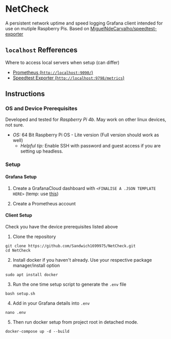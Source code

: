 # NetCheck
A persistent network uptime and speed logging Grafana client intended for use on mutiple Raspberry Pis.
Based on [MiguelNdeCarvalho/speedtest-exporter](https://github.com/MiguelNdeCarvalho/speedtest-exporter)

## `localhost` Refferences

Where to access local servers when setup (can differ)

- [Prometheus (`http://localhost:9090/`)](http://localhost:9090/)
- [Speedtest Exporter (`http://localhost:9798/metrics`)](http://localhost:9798/metrics)

## Instructions

### OS and Device Prerequisites 

Developed and tested for *Raspberry Pi 4b*. May work on other linux devices, not sure.

- *OS:* 64 Bit Raspberry Pi OS - Lite version (Full version should work as well)
    - _Helpful tip:_ Enable SSH with password and guest access if you are setting up headless.

### Setup

#### Grafana Setup

1. Create a GrafanaCloud dashboard with `<FINALISE A .JSON TEMPLATE HERE>` (temp: use [this](https://github.com/MiguelNdeCarvalho/speedtest-exporter/blob/main/Dashboard/Speedtest-Exporter.json))

2. Create a Prometheus account

#### Client Setup

Check you have the device prerequisites listed above

1. Clone the repository

```terminal
git clone https://github.com/Sandwich1699975/NetCheck.git
cd NetCheck
```

2. Install docker if you haven't already.
Use your respective package manager/install option

```terminal
sudo apt install docker
```
3. Run the one time setup script to generate the `.env` file

```terminal
bash setup.sh
```

4. Add in your Grafana details into `.env`

```terminal 
nano .env
```

5. Then run docker setup from project root in detached mode. 

```terminal
docker-compose up -d --build
```